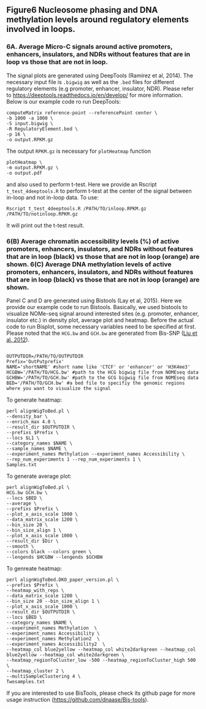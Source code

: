 ## Figure6 Nucleosome phasing and DNA methylation levels around regulatory elements involved in loops.

### 6A. Average Micro-C signals around active promoters, enhancers, insulators, and NDRs without features that are in loop vs those that are not in loop.

The signal plots are generated using DeepTools (Ramírez et al, 2014). The necessary input file is ```.bigwig``` as well as the ```.bed``` files for different regulatory elements (e.g promoter, enhancer, insulator, NDR). Please refer to https://deeptools.readthedocs.io/en/develop/ for more information. Below is our example code ro run DeepTools:

```
computeMatrix reference-point --referencePoint center \
-b 1000 -a 1000 \
-S input.bigwig \
-R RegulatoryElement.bed \
-p 16 \
-o output.RPKM.gz
```
The output ```RPKM.gz``` is necessary for ```plotHeatmap``` function
```
plotHeatmap \
-m output.RPKM.gz \
-o output.pdf
```
and also used to perform t-test. Here we provide an Rscript ```t_test_4deeptools.R``` to perform t-test at the center of the signal between in-loop and not in-loop data. To use:
```
Rscript t_test_4deeptools.R /PATH/TO/inloop.RPKM.gz /PATH/TO/notinloop.RPKM.gz
```
It will print out the t-test result.

### 6(B) Average chromatin accessibility levels (%) of active promoters, enhancers, insulators, and NDRs without features that are in loop (black) vs those that are not in loop (orange) are shown. 6(C) Average DNA methylation levels of active promoters, enhancers, insulators, and NDRs without features that are in loop (black) vs those that are not in loop (orange) are shown.

Panel C and D are generated using Bistools (Lay et al, 2015). Here we provide our example code to run Bistools. Basically, we used bistools to visualize NOMe-seq signal around interested sites (e.g. promoter, enhancer, insulator etc.) in density plot, average plot and heatmap.  Before the actual code to run Bisplot, some necessary variables need to be specified at first. Please noted that the ```HCG.bw``` and ```GCH.bw``` are generated from Bis-SNP ([Liu et al. 2012](https://genomebiology.biomedcentral.com/articles/10.1186/gb-2012-13-7-r61)).
```

OUTPUTDIR=/PATH/TO/OUTPUTDIR
Prefix='OutPutprefix'
NAME='shortNAME' #short name like 'CTCF' or 'enhancer' or 'H3K4me3'
HCGBW='/PATH/TO/HCG.bw' #path to the HCG bigwig file from NOMEseq data
GCHBW='/PATH/TO/GCH.bw' #path to the GCG bigwig file from NOMEseq data
BED='/PATH/TO/GCH.bw' #a bed file to specifiy the genomic regions where you want to visualize the signal
```

To generate heatmap:
```
perl alignWigToBed.pl \
--density_bar \
--enrich_max 4.0 \
--result_dir $OUTPUTDIR \
--prefixs $Prefix \
--locs $L1 \
--category_names $NAME \
--sample_names $NAME \
--experiment_names Methylation --experiment_names Accessibility \
--rep_num_experiments 1 --rep_num_experiments 1 \
Samples.txt
```

To generate average plot:
```
perl alignWigToBed.pl \
HCG.bw GCH.bw \
--locs $BED \
--average \
--prefixs $Prefix \
--plot_x_axis_scale 1000 \
--data_matrix_scale 1200 \
--bin_size 20 \
--bin_size_align 1 \
--plot_x_axis_scale 1000 \
--result_dir $Dir \
--smooth \
--colors black --colors green \
--lengends $HCGBW --lengends $GCHBW
```

To genreate heatmap:
```
perl alignWigToBed.DKO_paper_version.pl \
--prefixs $Prefix \
--heatmap_with_reps \
--data_matrix_scale 1200 \
--bin_size 20 --bin_size_align 1 \
--plot_x_axis_scale 1000 \
--result_dir $OUTPUTDIR \
--locs $BED \
--category_names $NAME \
--experiment_names Methylation  \
--experiment_names Accessibility \
--experiment_names Methylation2  \
--experiment_names Accessibility2  \
--heatmap_col blue2yellow --heatmap_col white2darkgreen --heatmap_col blue2yellow --heatmap_col white2darkgreen \
--heatmap_regionToCluster_low -500 --heatmap_regionToCluster_high 500 \
--heatmap_cluster 2 \
--multiSampleClustering 4 \
Twosamples.txt
```

If you are interested to use BisTools, please check its github page for more usage instruction (https://github.com/dnaase/Bis-tools).
